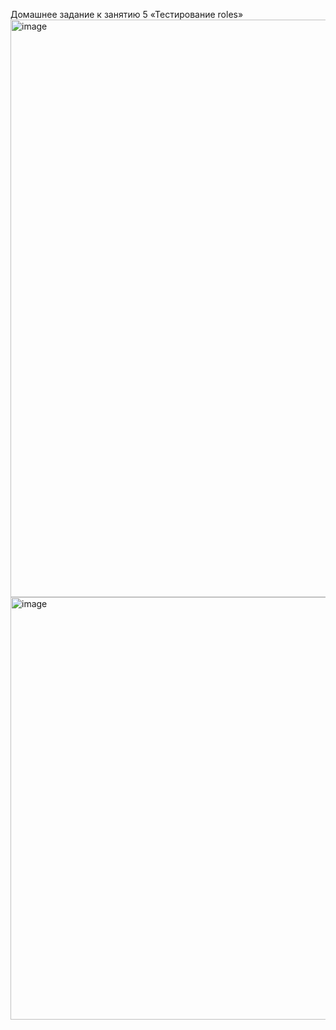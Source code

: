 Домашнее задание к занятию 5 «Тестирование roles»
<img width="1397" height="924" alt="image" src="https://github.com/user-attachments/assets/b1308012-6990-4f6f-9e57-caa8c674b23c" />
<img width="1327" height="676" alt="image" src="https://github.com/user-attachments/assets/5d507fd5-24ce-42cf-806b-32e1ea0c3079" />
<img width="2" height="2" alt="image" src="https://github.com/user-attachments/assets/540be15a-de12-424a-a8ae-fb9e87e6dafd" />
